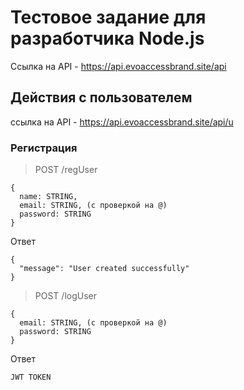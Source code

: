 # Тестовое задание для разработчика Node.js
Ссылка на API - https://api.evoaccessbrand.site/api

## Действия с пользователем 
ссылка на API - https://api.evoaccessbrand.site/api/u

### Регистрация
> POST /regUser
```
{
  name: STRING, 
  email: STRING, (с проверкой на @)
  password: STRING
}
```
Ответ
```
{
  "message": "User created successfully"
}
```
> POST /logUser
```
{
  email: STRING, (с проверкой на @)
  password: STRING
}
```
Ответ
```
JWT TOKEN
```
